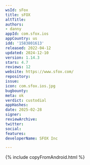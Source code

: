 ```yaml
---
wsId: sFox
title: sFOX
altTitle: 
authors:
- danny
appId: com.sfox.ios
appCountry: us
idd: '1583801613'
released: 2022-04-12
updated: 2024-12-10
version: 1.14.3
stars: 4.7
reviews: 12
website: https://www.sfox.com/
repository: 
issue: 
icon: com.sfox.ios.jpg
bugbounty: 
meta: ok
verdict: custodial
appHashes: 
date: 2025-02-28
signer: 
reviewArchive: 
twitter: 
social: 
features: 
developerName: SFOX Inc

---
```


{% include copyFromAndroid.html %}